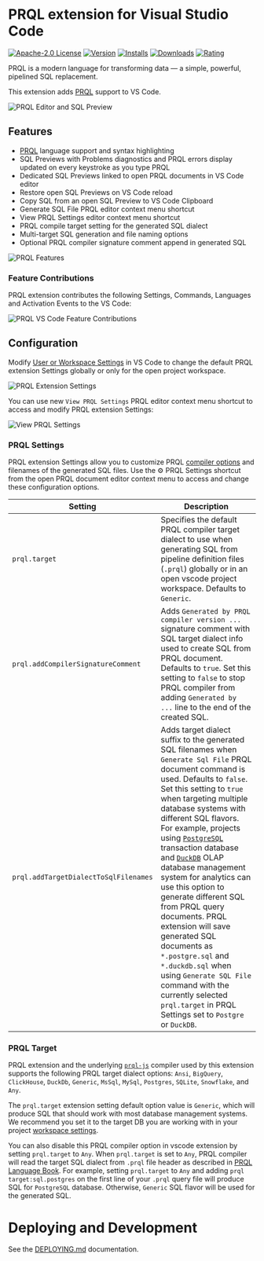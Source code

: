 # PRQL extension for Visual Studio Code

[![Apache-2.0 License](https://img.shields.io/badge/license-Apache2-brightgreen.svg)](http://opensource.org/licenses/Apache-2.0)
[![Version](https://vsmarketplacebadges.dev/version-short/PRQL-lang.prql-vscode.svg?color=orange)](https://marketplace.visualstudio.com/items?itemName=PRQL-lang.prql-vscode)
[![Installs](https://vsmarketplacebadges.dev/installs-short/PRQL-lang.prql-vscode.svg?color=orange)](https://marketplace.visualstudio.com/items?itemName=PRQL-lang.prql-vscode)
[![Downloads](https://vsmarketplacebadges.dev/downloads-short/PRQL-lang.prql-vscode.svg?color=orange)](https://marketplace.visualstudio.com/items?itemName=PRQL-lang.prql-vscode)
[![Rating](https://vsmarketplacebadges.dev/rating-short/PRQL-lang.prql-vscode.svg?color=orange)](https://marketplace.visualstudio.com/items?itemName=PRQL-lang.prql-vscode)

PRQL is a modern language for transforming data — a simple, powerful, pipelined
SQL replacement.

This extension adds [PRQL](https://prql-lang.org/) support to VS Code.

![PRQL Editor and SQL Preview](https://github.com/PRQL/prql-vscode/blob/main/docs/images/prql-vscode.png?raw=true)

## Features

- [PRQL](https://prql-lang.org/) language support and syntax highlighting
- SQL Previews with Problems diagnostics and PRQL errors display updated on every keystroke as you type PRQL
- Dedicated SQL Previews linked to open PRQL documents in VS Code editor
- Restore open SQL Previews on VS Code reload
- Copy SQL from an open SQL Preview to VS Code Clipboard
- Generate SQL File PRQL editor context menu shortcut
- View PRQL Settings editor context menu shortcut
- PRQL compile target setting for the generated SQL dialect
- Multi-target SQL generation and file naming options
- Optional PRQL compiler signature comment append in generated SQL

![PRQL Features](https://github.com/PRQL/prql-vscode/blob/main/docs/images/prql-vscode.gif?raw=true)

### Feature Contributions

PRQL extension contributes the following Settings, Commands, Languages and Activation Events to the VS Code:

![PRQL VS Code Feature Contributions](https://github.com/PRQL/prql-vscode/blob/main/docs/images/prql-vscode-features.png?raw=true)

## Configuration

Modify
[User or Workspace Settings](https://code.visualstudio.com/docs/getstarted/settings#_creating-user-and-workspace-settings)
in VS Code to change the default PRQL extension Settings globally or only for the open project workspace.

![PRQL Extension Settings](https://github.com/PRQL/prql-vscode/blob/main/docs/images/prql-settings.png?raw=true)

You can use new `View PRQL Settings` PRQL editor context menu shortcut to access and modify PRQL extension Settings:

![View PRQL Settings](https://github.com/PRQL/prql-vscode/blob/main/docs/images/prql-settings.gif?raw=true)

### PRQL Settings

PRQL extension Settings allow you to customize PRQL [compiler options](https://github.com/PRQL/prql/tree/main/prql-js#usage) and filenames of the generated SQL files. Use the ⚙️ PRQL Settings shortcut from the open PRQL document editor context menu to access and change these configuration options.

| Setting                               | Description                                                                                                                                                                                                                                                                                                                                                                                                                                                                                                                                                                                                                                                                                                           |
| ------------------------------------- | --------------------------------------------------------------------------------------------------------------------------------------------------------------------------------------------------------------------------------------------------------------------------------------------------------------------------------------------------------------------------------------------------------------------------------------------------------------------------------------------------------------------------------------------------------------------------------------------------------------------------------------------------------------------------------------------------------------------- |
| `prql.target`                         | Specifies the default PRQL compiler target dialect to use when generating SQL from pipeline definition files (`.prql`) globally or in an open vscode project workspace. Defaults to `Generic`.                                                                                                                                                                                                                                                                                                                                                                                                                                                                                                                        |
| `prql.addCompilerSignatureComment`    | Adds `Generated by PRQL compiler version ...` signature comment with SQL target dialect info used to create SQL from PRQL document. Defaults to `true`. Set this setting to `false` to stop PRQL compiler from adding `Generated by ...` line to the end of the created SQL.                                                                                                                                                                                                                                                                                                                                                                                                                                          |
| `prql.addTargetDialectToSqlFilenames` | Adds target dialect suffix to the generated SQL filenames when `Generate Sql File` PRQL document command is used. Defaults to `false`. Set this setting to `true` when targeting multiple database systems with different SQL flavors. For example, projects using [`PostgreSQL`](https://www.postgresql.org/) transaction database and [`DuckDB`](https://duckdb.org/) OLAP database management system for analytics can use this option to generate different SQL from PRQL query documents. PRQL extension will save generated SQL documents as `*.postgre.sql` and `*.duckdb.sql` when using `Generate SQL File` command with the currently selected `prql.target` in PRQL Settings set to `Postgre` or `DuckDB`. |

### PRQL Target

PRQL extension and the underlying [`prql-js`](https://github.com/PRQL/prql/tree/main/prql-js#usage) compiler used by this extension supports the following PRQL target dialect options: `Ansi`, `BigQuery`, `ClickHouse`, `DuckDb`, `Generic`, `MsSql`, `MySql`, `Postgres`, `SQLite`, `Snowflake`, and `Any`.

The `prql.target` extension setting default option value is `Generic`, which will produce SQL that should work with most database management systems. We recommend you set it to the target DB you are working with in your project [workspace settings](https://code.visualstudio.com/docs/getstarted/settings#_creating-user-and-workspace-settings).

You can also disable this PRQL compiler option in vscode extension by setting `prql.target` to `Any`. When `prql.target` is set to `Any`, PRQL compiler will read the target SQL dialect from `.prql` file header as described in [PRQL Language Book](https://prql-lang.org/book/project/target.html). For example, setting `prql.target` to `Any` and adding `prql target:sql.postgres` on the first line of your `.prql` query file will produce SQL for `PostgreSQL` database. Otherwise, `Generic` SQL flavor will be used for the generated SQL.

# Deploying and Development

See the [DEPLOYING.md](./DEPLOYMING.md) documentation.
